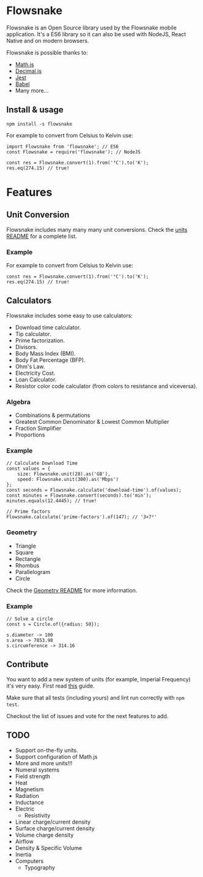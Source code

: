 # Flowsnake

Flowsnake is an Open Source library used by the Flowsnake mobile application. It's a ES6 library so it can also be
used with NodeJS, React Native and on modern browsers.

Flowsnake is possible thanks to:
* [Math.js](http://mathjs.org/)
* [Decimal.js](https://github.com/MikeMcl/decimal.js/)
* [Jest](https://facebook.github.io/jest/)
* [Babel](https://babeljs.io)
* Many more...

## Install & usage

```
npm install -s flowsnake
```

For example to convert from Celsius to Kelvin use:

```
import Flowsnake from 'flowsnake'; // ES6
const Flowsnake = require('flowsnake'); // NodeJS

const res = Flowsnake.convert(1).from('°C').to('K');
res.eq(274.15) // true!
```

# Features

## Unit Conversion

Flowsnake includes many many many unit conversions. Check the [units README](https://github.com/Eldelshell/flowsnake/blob/master/lib/units/README.md) for a complete list.

### Example

For example to convert from Celsius to Kelvin use:

```
const res = Flowsnake.convert(1).from('°C').to('K');
res.eq(274.15) // true!
```

## Calculators

Flowsnake includes some easy to use calculators:

* Download time calculator.
* Tip calculator.
* Prime factorization.
* Divisors.
* Body Mass Index (BMI).
* Body Fat Percentage (BFP).
* Ohm's Law.
* Electricity Cost.
* Loan Calculator.
* Resistor color code calculator (from colors to resistance and viceversa).

### Algebra

* Combinations & permutations
* Greatest Common Denominator & Lowest Common Multiplier
* Fraction Simplifier
* Proportions

### Example

```
// Calculate Download Time
const values = {
    size: Flowsnake.unit(28).as('GB'),
    speed: Flowsnake.unit(300).as('Mbps')
};
const seconds = Flowsnake.calculate('download-time').of(values);
const minutes = Flowsnake.convert(seconds).to('min');
minutes.equals(12.4445); // true!

// Prime factors
Flowsnake.calculate('prime-factors').of(147); // '3×7²'
```

### Geometry

* Triangle
* Square
* Rectangle
* Rhombus
* Parallelogram
* Circle

Check the [Geometry README](https://github.com/Eldelshell/flowsnake/blob/master/lib/geometry/README.md) for more information.

### Example

```
// Solve a circle
const s = Circle.of({radius: 50});

s.diameter -> 100
s.area -> 7853.98
s.circumference -> 314.16
```

## Contribute

You want to add a new system of units (for example, Imperial Frequency) it's very easy. First read [this](https://github.com/MarcDiethelm/contributing/blob/master/README.md) guide.

Make sure that all tests (including yours) and lint run correctly  with `npm test`.

Checkout the list of issues and vote for the next features to add.

## TODO

* Support on-the-fly units.
* Support configuration of Math.js
* More and more units!!!
 * Numeral systems
 * Field strength
 * Heat
 * Magnetism
 * Radiation
 * Inductance
 * Electric
   * Resistivity
 * Linear charge/current density
 * Surface charge/current density
 * Volume charge density
 * Airflow
 * Density & Specific Volume
 * Inertia
 * Computers
   * Typography
